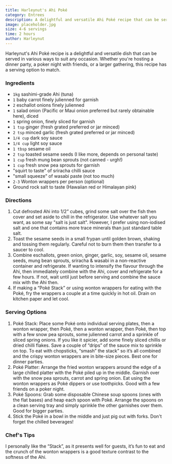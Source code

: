 ```yaml
---
title: Harleynut's Ahi Poké
category: Entrees
description: A delightful and versatile Ahi Poké recipe that can be served in various ways to suit any occasion.
image: placeholder.jpg
size: 4-6 servings
time: 2 hours
author: Harleynut
---
```


Harleynut's Ahi Poké recipe is a delightful and versatile dish that can be served in various ways to suit any occasion. Whether you're hosting a dinner party, a poker night with friends, or a larger gathering, this recipe has a serving option to match.

### Ingredients

* `1kg` sashimi-grade Ahi (tuna)
* `1` baby carrot finely julienned for garnish
* `2` eschallot onions finely julienned
* `1` salad onion (Pacific or Maui onion preferred but rarely obtainable here), diced
* `1` spring onion, finely sliced for garnish
* `1 tsp` ginger (fresh grated preferred or jar minced)
* `2 tsp` minced garlic (fresh grated preferred or jar minced)
* `1/4 cup` dark soy sauce
* `1/4 cup` light soy sauce
* `1 tbsp` sesame oil
* `2 tsp` toasted sesame seeds (I like more, depends on personal taste)
* `1 cup` fresh mung bean sprouts (not canned - urgh!)
* `1 cup` fresh snow pea sprouts for garnish
* "squirt to taste" of sriracha chilli sauce
* "small squeeze" of wasabi paste (not too much)
* `2-3` Wonton wrappers per person (optional)
* Ground rock salt to taste (Hawaiian red or Himalayan pink)

### Directions

1. Cut defrosted Ahi into 1/2” cubes, grind some salt over the fish then cover and set aside to chill in the refrigerator. Use whatever salt you want, as some say "salt is just salt". However, I prefer using non-iodised salt and one that contains more trace minerals than just standard table salt.
2. Toast the sesame seeds in a small frypan until golden brown, shaking and tossing them regularly. Careful not to burn them then transfer to a saucer to cool.
3. Combine eschallots, green onion, ginger, garlic, soy, sesame oil, sesame seeds, mung bean sprouts, sriracha & wasabi in a non-reactive container and refrigerate. If wanting to intensify the flavour through the Ahi, then immediately combine with the Ahi, cover and refrigerate for a few hours. If not, wait until just before serving and combine the sauce mix with the Ahi then.
4. If making a “Poké Stack” or using wonton wrappers for eating with the Poké, fry the wrappers a couple at a time quickly in hot oil. Drain on kitchen paper and let cool.

### Serving Options

1. Poké Stack: Place some Poké onto individual serving plates, then a wonton wrapper, then Poké, then a wonton wrapper, then Poké, then top with a few snow pea sprouts, some julienned carrot and a sprinkle of sliced spring onions. If you like it spicier, add some finely sliced chillis or dried chilli flakes. Save a couple of “drips” of the sauce mix to sprinkle on top. To eat with chopsticks, “smash” the stack” so it’s all combined and the crispy wonton wrappers are in bite-size pieces. Best one for dinner parties.
2. Poké Platter: Arrange the fried wonton wrappers around the edge of a large chilled platter with the Poké piled up in the middle. Garnish over with the snow pea sprouts, carrot and spring onion. Eat using the wonton wrappers as Poké dippers or use toothpicks. Good with a few friends on a poker night.
3. Poké Spoons: Grab some disposable Chinese soup spoons (ones with the flat bases) and heap each spoon with Poké. Arrange the spoons on a clean serving tray and simply sprinkle the other garnishes over them. Good for bigger parties.
4. Stick the Poké in a bowl in the middle and just pig out with forks. Don't forget the chilled beverages!

### Chef's Tips

I personally like the “Stack”, as it presents well for guests, it’s fun to eat and the crunch of the wonton wrappers is a good texture contrast to the softness of the Ahi.